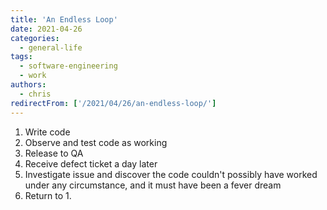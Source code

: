 ```yaml
---
title: 'An Endless Loop'
date: 2021-04-26
categories:
  - general-life
tags:
  - software-engineering
  - work
authors:
  - chris
redirectFrom: ['/2021/04/26/an-endless-loop/']
---
```


1. Write code
2. Observe and test code as working
3. Release to QA
4. Receive defect ticket a day later
5. Investigate issue and discover the code couldn't possibly have worked under any circumstance, and it must have been a fever dream
6. Return to 1.
